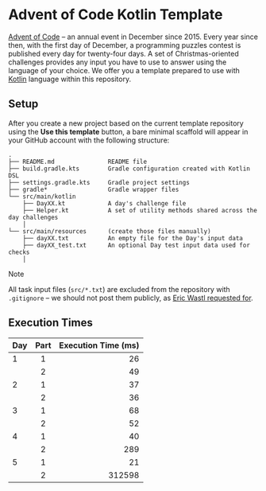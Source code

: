 # Advent of Code Kotlin Template

[Advent of Code][aoc] – an annual event in December since 2015.
Every year since then, with the first day of December, a programming puzzles contest is published every day for twenty-four days.
A set of Christmas-oriented challenges provides any input you have to use to answer using the language of your choice.
We offer you a template prepared to use with [Kotlin][kotlin] language within this repository.

## Setup

After you create a new project based on the current template repository using the **Use this template** button, a bare minimal scaffold will appear in your GitHub account with the following structure:

```
.
├── README.md               README file
├── build.gradle.kts        Gradle configuration created with Kotlin DSL
├── settings.gradle.kts     Gradle project settings
├── gradle*                 Gradle wrapper files
└── src/main/kotlin
    ├── DayXX.kt            A day's challenge file 
    ├── Helper.kt           A set of utility methods shared across the day challenges
    │                       
└── src/main/resources      (create those files manually)
    ├── dayXX.txt           An empty file for the Day's input data
    ├── dayXX_test.txt      An optional Day test input data used for checks
    │    
```

> [!NOTE]
>
> All task input files (`src/*.txt`) are excluded from the repository with `.gitignore` – we should not post them publicly, as [Eric Wastl requested for](https://twitter.com/ericwastl/status/1465805354214830081).



## Execution Times

| Day | Part | Execution Time (ms) |
|-----|:----:|--------------------:|
| 1   |  1   |                  26 |
|     |  2   |                  49 |
| 2   |  1   |                  37 |
|     |  2   |                  36 |
| 3   |  1   |                  68 |
|     |  2   |                  52 |
| 4   |  1   |                  40 |
|     |  2   |                 289 |
| 5   |  1   |                  21 |
|     |  2   |              312598 |



[aoc]: https://adventofcode.com
[kotlin]: https://kotlinlang.org